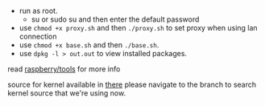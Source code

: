 * run as root.
	- su or sudo su and then enter the default password 
* use `chmod +x proxy.sh` and then `./proxy.sh` to set proxy when using lan connection
* use `chmod +x base.sh` and then `./base.sh`.
* use `dpkg -l > out.out` to view installed packages.

read [raspberry/tools](https://github.com/raspberrypi/tools/issues) for 
more info

source for kernel available in 
[there](https://github.com/raspberrypi/linux) please navigate to the 
branch to search kernel source that we're using now.
